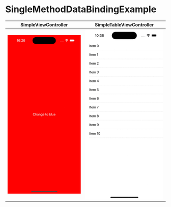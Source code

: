 # SingleMethodDataBindingExample

|SimpleViewController|SimpleTableViewController|
|-|-|
|![](simple.gif)|![](simple-table.gif)|

